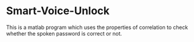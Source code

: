 # Smart-Voice-Unlock
This is a matlab program which uses the properties of correlation to check whether the spoken password is correct or not.
